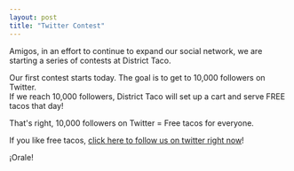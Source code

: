```yaml
---
layout: post
title: "Twitter Contest"
---
```


Amigos, in an effort to continue to expand our social network, we are starting a series of contests at District Taco.

Our first contest starts today.  The goal is to get to 10,000 followers on Twitter.  
If we reach 10,000 followers, District Taco will set up a cart and serve FREE tacos that day!

That's right, 10,000 followers on Twitter = Free tacos for everyone.

If you like free tacos, [click here to follow us on twitter right now](http://twitter.com/districttaco)!

¡Orale!

